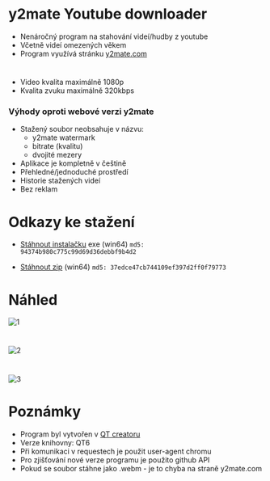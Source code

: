 # y2mate Youtube downloader

- Nenáročný program na stahování videí/hudby z youtube
- Včetně videí omezených věkem
- Program využívá stránku [y2mate.com](https://www.y2mate.com/)
#
- Video kvalita maximálně 1080p
- Kvalita zvuku maximálně 320kbps

### Výhody oproti webové verzi y2mate
- Stažený soubor neobsahuje v názvu:
  - y2mate watermark
  - bitrate (kvalitu)
  - dvojité mezery
- Aplikace je kompletně v češtině
- Přehledné/jednoduché prostředí
- Historie stažených videí
- Bez reklam

# Odkazy ke stažení

- [Stáhnout instalačku](https://github.com/RxiPland/y2mate_desktop/releases/download/v1.7.0/y2mate_setup.exe) exe (win64) ```md5: 94374b980c775c99d69d36debbf9b4d2```

- [Stáhnout zip](https://github.com/RxiPland/y2mate_desktop/releases/download/v1.7.0/y2mate.zip) (win64) ```md5: 37edce47cb744109ef397d2ff0f79773```

# Náhled
![1](https://user-images.githubusercontent.com/82058894/192157051-f4f3fecc-f9dc-4ac6-95d1-d9bc6a12cec0.png)
#
![2](https://user-images.githubusercontent.com/82058894/192157057-07b44d08-cc64-4b9e-8e44-20a3ff25befd.png)
#
![3](https://user-images.githubusercontent.com/82058894/197247283-83e8dff9-7482-4e9b-b29e-eba5945d8586.png)


# Poznámky

- Program byl vytvořen v [QT creatoru](https://www.qt.io/product/development-tools)
- Verze knihovny: QT6
- Při komunikaci v requestech je použit user-agent chromu
- Pro zjišťování nové verze programu je použito github API
- Pokud se soubor stáhne jako .webm - je to chyba na straně y2mate.com
